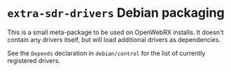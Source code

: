 # `extra-sdr-drivers` Debian packaging

This is a small meta-package to be used on OpenWebRX installs. It doesn't contain any drivers itself, but will load
additional drivers as dependencies.

See the `Depends` declaration in `debian/control` for the list of currently registered drivers.